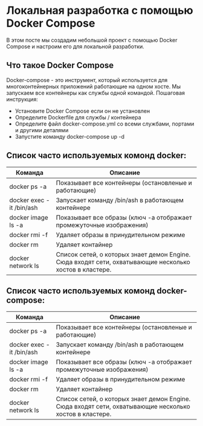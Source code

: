 # Локальная разработка с помощью Docker Compose

В этом посте мы создадим небольшой проект с помощью Docker Compose и настроим его для локальной
разработки.

## Что такое Docker Compose

Docker-compose - это инструмент, который используется для многоконтейнерных приложений работающие на одном хосте. Мы запускаем все контейнеры как службы одной командой.
Пошаговая инструкция:

- Установите Docker Compose если он не установлен
- Определите Dockerfile для службы / контейнера
- Определите файл docker-compose.yml со всеми службами, портами и другими деталями
- Запустите команду docker-compose up -d

## Список часто используемых комонд docker:

<table class="t-2">
  <thead>
    <tr>
      <th>Команда</th>
      <th>Описание</th>
    </tr>
  </thead>
  <tbody>
    <tr>
      <td>docker ps -a</td>
      <td>Показывает все контейнеры (остановленые и работающие)</td>
    </tr>
    <tr>
      <td>docker exec -it <container id> /bin/ash</td>
      <td>Запускает команду /bin/ash в работающем контейнере</td>
    </tr>
    <tr>
      <td>docker image ls -a</td>
      <td>Показывает все образы (ключ -a отображает промежуточные изображения)</td>
    </tr>
    <tr>
      <td>docker rmi -f <image id></td>
      <td>Удаляет образы в принудительном режиме</td>
    </tr>
    <tr>
      <td>docker rm <container id></td>
      <td>Удаляет контайнер</td>
    </tr>
    <tr>
      <td>docker network ls</td>
      <td>Список сетей, о которых знает демон Engine. Сюда входят сети, охватывающие несколько хостов в кластере.</td>
    </tr>
  </tbody>
</table>

## Список часто используемых комонд docker-compose:

<table class="t-2">
  <thead>
    <tr>
      <th>Команда</th>
      <th>Описание</th>
    </tr>
  </thead>
  <tbody>
    <tr>
      <td>docker ps -a</td>
      <td>Показывает все контейнеры (остановленые и работающие)</td>
    </tr>
    <tr>
      <td>docker exec -it <container id> /bin/ash</td>
      <td>Запускает команду /bin/ash в работающем контейнере</td>
    </tr>
    <tr>
      <td>docker image ls -a</td>
      <td>Показывает все образы (ключ -a отображает промежуточные изображения)</td>
    </tr>
    <tr>
      <td>docker rmi -f <image id></td>
      <td>Удаляет образы в принудительном режиме</td>
    </tr>
    <tr>
      <td>docker rm <container id></td>
      <td>Удаляет контайнер</td>
    </tr>
    <tr>
      <td>docker network ls</td>
      <td>Список сетей, о которых знает демон Engine. Сюда входят сети, охватывающие несколько хостов в кластере.</td>
    </tr>
  </tbody>
</table>
